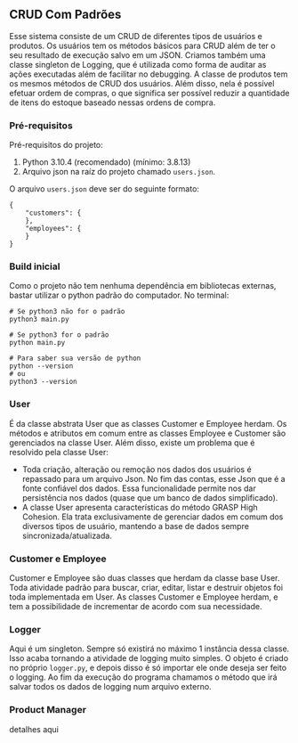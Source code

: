 ## CRUD Com Padrões

Esse sistema consiste de um CRUD de diferentes tipos de usuários e produtos. Os usuários tem os métodos básicos para CRUD além de ter o seu resultado de execução salvo em um JSON. Criamos também uma classe singleton de Logging, que é utilizada como forma de auditar as ações executadas além de facilitar no debugging.
A classe de produtos tem os mesmos métodos de CRUD dos usuários. Além disso, nela é possível efetuar ordem de compras, o que significa ser possível reduzir a quantidade de itens do estoque baseado nessas ordens de compra.

### Pré-requisitos

Pré-requisitos do projeto:

1. Python 3.10.4 (recomendado) (mínimo: 3.8.13)
2. Arquivo json na raíz do projeto chamado `users.json`.

O arquivo `users.json` deve ser do seguinte formato:

```
{
    "customers": {
    },
    "employees": {
    }
}
```

### Build inicial

Como o projeto não tem nenhuma dependência em bibliotecas externas, bastar utilizar o python padrão do computador.
No terminal:

```
# Se python3 não for o padrão
python3 main.py

# Se python3 for o padrão
python main.py

# Para saber sua versão de python
python --version
# ou
python3 --version
```

### User

É da classe abstrata User que as classes Customer e Employee herdam.
Os métodos e atributos em comum entre as classes Employee e Customer são gerenciados na classe User.
Além disso, existe um problema que é resolvido pela classe User:

- Toda criação, alteração ou remoção nos dados dos usuários é repassado para um arquivo Json. No fim das contas, esse Json que é a fonte confiável dos dados. Essa funcionalidade permite nos dar persistência nos dados (quase que um banco de dados simplificado).
- A classe User apresenta características do método GRASP High Cohesion. Ela trata exclusivamente de gerenciar dados em comum dos diversos tipos de usuário, mantendo a base de dados sempre sincronizada/atualizada.

### Customer e Employee

Customer e Employee são duas classes que herdam da classe base User. Toda atividade padrão para buscar, criar, editar, listar e destruir objetos foi toda implementada em User. As classes Customer e Employee herdam, e tem a possibilidade de incrementar de acordo com sua necessidade.

### Logger

Aqui é um singleton. Sempre só existirá no máximo 1 instância dessa classe. Isso acaba tornando a atividade de logging muito simples. O objeto é criado no próprio `logger.py`, e depois disso é só importar ele onde deseja ser feito o logging. Ao fim da execução do programa chamamos o método que irá salvar todos os dados de logging num arquivo externo.

### Product Manager

detalhes aqui